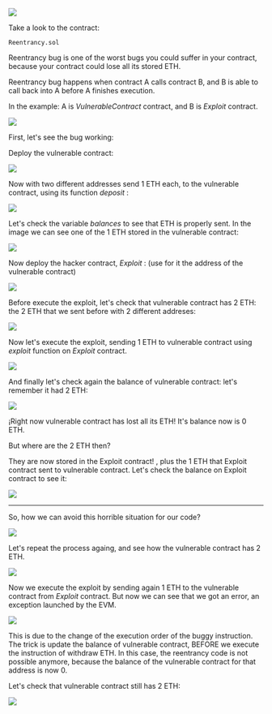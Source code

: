 [![](https://github.com/ethsecurityexamples/Re-entrancy/blob/main/1.jpg)](https://github.com/ethsecurityexamples/Re-entrancy/blob/main/1.jpg//)

Take a look to the contract:

    Reentrancy.sol

Reentrancy bug is one of the worst bugs you could suffer in your contract, because your contract could lose all its stored ETH.

Reentrancy bug happens when contract A calls contract B, and B is able to call back into A before A finishes execution.

In the example: A is *VulnerableContract* contract, and B is *Exploit* contract.


[![](https://github.com/ethsecurityexamples/Re-entrancy/blob/main/2.jpg)](https://github.com/ethsecurityexamples/Re-entrancy/blob/main/2.jpg/)

First, let's see the bug working:

Deploy the vulnerable contract:

[![](https://github.com/ethsecurityexamples/Re-entrancy/blob/main/3.jpg)](https://github.com/ethsecurityexamples/Re-entrancy/blob/main/3.jpg)

Now with two different addresses send 1 ETH each, to the vulnerable contract, using its function *deposit* :

[![](https://github.com/ethsecurityexamples/Re-entrancy/blob/main/4.jpg)](https://github.com/ethsecurityexamples/Re-entrancy/blob/main/4.jpg)

Let's check the variable *balances* to see that ETH is properly sent.
In the image we can see one of the 1 ETH stored in the vulnerable contract:

[![](https://github.com/ethsecurityexamples/Re-entrancy/blob/main/5.jpg)](https://github.com/ethsecurityexamples/Re-entrancy/blob/main/5.jpg/)

Now deploy the hacker contract, *Exploit* :
(use for it the address of the vulnerable contract)

[![](https://github.com/ethsecurityexamples/Re-entrancy/blob/main/6.jpg)](https://github.com/ethsecurityexamples/Re-entrancy/blob/main/6.jpg)



Before execute the exploit, let's check that vulnerable contract has 2 ETH: the 2 ETH that we sent before with 2 different addreses:

[![](https://github.com/ethsecurityexamples/Re-entrancy/blob/main/7.jpg)](https://github.com/ethsecurityexamples/Re-entrancy/blob/main/7.jpg)

Now let's execute the exploit, sending 1 ETH to vulnerable contract using *exploit* function on *Exploit* contract.

[![](https://github.com/ethsecurityexamples/Re-entrancy/blob/main/8.jpg)](https://github.com/ethsecurityexamples/Re-entrancy/blob/main/8.jpg/)

And finally let's check again the balance of vulnerable contract: 
let's remember it had 2 ETH:

[![](https://github.com/ethsecurityexamples/Re-entrancy/blob/main/9.jpg)](https://github.com/ethsecurityexamples/Re-entrancy/blob/main/9.jpg)

¡Right now vulnerable contract has lost all its ETH! It's balance now is 0 ETH.

But where are the 2 ETH then?

They are now stored in the Exploit contract! , plus the 1 ETH that Exploit contract sent to vulnerable contract. 
Let's check the balance on Exploit contract to see it:

[![](https://github.com/ethsecurityexamples/Re-entrancy/blob/main/10.jpg)](https://github.com/ethsecurityexamples/Re-entrancy/blob/main/10.jpg)


------------


So, how we can avoid this horrible situation for our code?

[![](https://github.com/ethsecurityexamples/Re-entrancy/blob/main/11.jpg)](https://github.com/ethsecurityexamples/Re-entrancy/blob/main/11.jpg)

Let's repeat the process againg, and see how the vulnerable contract has 2 ETH.

[![](https://github.com/ethsecurityexamples/Re-entrancy/blob/main/12.jpg)](https://github.com/ethsecurityexamples/Re-entrancy/blob/main/12.jpg)

Now we execute the exploit by sending again 1 ETH to the vulnerable contract from *Exploit* contract. 
But now we can see that we got an error, an exception launched by the EVM.

[![](https://github.com/ethsecurityexamples/Re-entrancy/blob/main/13.jpg)](https://github.com/ethsecurityexamples/Re-entrancy/blob/main/13.jpg)

This is due to the change of the execution order of the buggy instruction.
The trick is update the balance of vulnerable contract, BEFORE we execute the instruction of withdraw ETH.
In this case, the reentrancy code is not possible anymore, because the balance of the vulnerable contract for that address is now 0.


Let's check that vulnerable contract still has 2 ETH:

[![](https://github.com/ethsecurityexamples/Re-entrancy/blob/main/14.jpg)](https://github.com/ethsecurityexamples/Re-entrancy/blob/main/14.jpg)